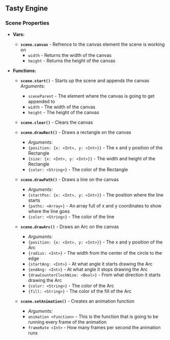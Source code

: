 ## Tasty Engine

### Scene Properties

-   **Vars:**

    -   **`scene.canvas`** - Refrence to the canvas element the scene is working on
        -   `width` - Returns the width of the canvas
        -   `height` - Returns the height of the canvas

-   **Functions:**

    -   **`scene.start()`** - Starts up the scene and appends the canvas
        _Arguments:_
        -   `sceneParent` - The element where the canvas is going to get appended to
        -   `width` - The width of the canvas
        -   `height` - The height of the canvas
    -   **`scene.clear()`** - Clears the canvas

    -   **`scene.drawRect()`** - Draws a rectangle on the canvas

        -   _Arguments:_
        -   `{position: {x: <Int>, y: <Int>}}` - The x and y position of the Rectangle
        -   `{size: {x: <Int>, y: <Int>}}` - The width and height of the Rectangle
        -   `{color: <String>}` - The color of the Rectangle

    -   **`scene.drawPath()`** - Draws a line on the canvas

        -   _Arguments:_
        -   `{startPos: {x: <Int>, y: <Int>}}` - The position where the line starts
        -   `{paths: <Array>}` - An array full of x and y coordinates to show where the line goes
        -   `{color: <String>}` - The color of the line

    -   **`scene.drawArc()`** - Draws an Arc on the canvas

        -   _Arguments:_
        -   `{position: {x: <Int>, y: <Int>}}` - The x and y position of the Arc
        -   `{radius: <Int>}` - The width from the center of the circle to the edge
        -   `{startAng: <Int>}` - At what angle it starts drawing the Arc
        -   `{endAng: <Int>}` - At what angle it stops drawing the Arc
        -   `{drawCounterClockWise: <Bool>}` - From what direction it starts drawing the Arc
        -   `{color: <String>}` - The color of the Arc
        -   `{fill: <String>}` - The color of the fill of the Arc

    -   **`scene.setAnimation()`** - Creates an animation function
        -   _Arguments:_
        -   `animation <Function>` - This is the function that is going to be running every frame of the animation
        -   `frameRate <Int>` - How many frames per second the animation runs
